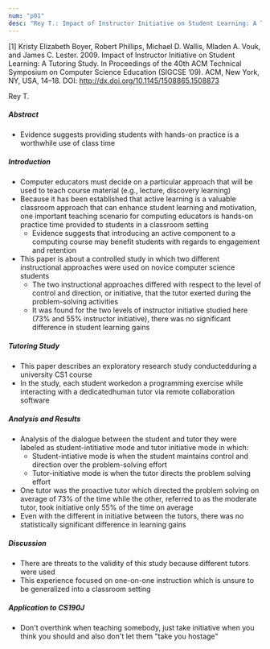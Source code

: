 ```yaml
---
num: "p01"
desc: "Rey T.: Impact of Instructor Initiative on Student Learning: A Tutoring Study"
---
```



[1] Kristy Elizabeth Boyer, Robert Phillips, Michael D. Wallis, Mladen A. Vouk, and James C. Lester. 2009.  Impact of Instructor Initiative on Student Learning: A Tutoring Study. In Proceedings of the 40th ACM Technical Symposium on Computer Science Education (SIGCSE ’09). ACM, New York, NY, USA, 14–18. DOI: <http://dx.doi.org/10.1145/1508865.1508873>

Rey T.

##### Abstract
* Evidence suggests providing students with hands-on practice is a worthwhile use of class time

##### Introduction
* Computer educators must decide on a particular approach that will be used to teach course material (e.g., lecture, discovery learning)
* Because it has been established that active learning is a valuable classroom approach that can enhance student learning and motivation, one important teaching scenario for computing educators is hands-on practice time provided to students in a classroom setting
    * Evidence suggests that introducing an active component to a computing course may benefit students with regards to engagement and retention
* This paper is about a controlled study in which two different instructional approaches were used on novice computer science students
    * The two instructional approaches differed with respect to the level of control and direction, or initiative, that the tutor exerted during the problem-solving activities 
    * It was found for the two levels of instructor initiative studied here (73% and 55% instructor initiative), there was no significant difference in student learning gains

##### Tutoring Study
* This paper describes an exploratory research study conductedduring a university CS1 course
* In the study, each student workedon a programming exercise while interacting with a dedicatedhuman tutor via remote collaboration software

##### Analysis and Results
* Analysis of the dialogue between the student and tutor they were labeled as student-intitiative mode and tutor initiative mode in which:
    * Student-intiative mode is when the student maintains control and direction over the problem-solving effort
    * Tutor-initiative mode is when the tutor directs the problem solving effort
* One tutor was the proactive tutor which directed the problem solving on average of 73% of the time while the other, referred to as the moderate tutor, took initiative only 55% of the time on average
* Even with the different in initiative between the tutors, there was no statistically significant difference in learning gains

##### Discussion
* There are threats to the validity of this study because different tutors were used
* This experience focused on one-on-one instruction which is unsure to be generalized into a classroom setting

##### Application to CS190J
* Don't overthink when teaching somebody, just take initiative when you think you should and also don't let them "take you hostage"
